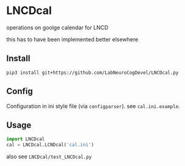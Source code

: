 # LNCDcal
operations on goolge calendar for LNCD

this has to have been implemented better elsewhere

## Install
```
pip3 install git+https://github.com/LabNeuroCogDevel/LNCDcal.py
```

## Config

Configuration in ini style file (via `configparser`). see `cal.ini.example`.

## Usage

```python
import LNCDcal
cal = LNCDcal.LCNDcal('cal.ini')
```

also see `LNCDcal/test_LNCDcal.py`
